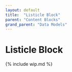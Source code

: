 ```yaml
---
layout: default
title:  "Listicle Block"
parent: "Content Blocks"
grand_parent: "Data Models"
---
```


# Listicle Block

{% include wip.md %}
